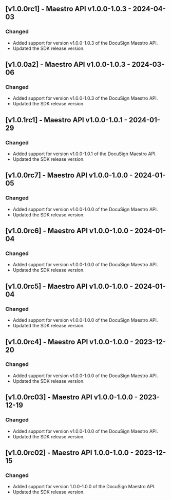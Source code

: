 ## [v1.0.0rc1] - Maestro API v1.0.0-1.0.3 - 2024-04-03
### Changed
- Added support for version v1.0.0-1.0.3 of the DocuSign Maestro API.
- Updated the SDK release version.

## [v1.0.0a2] - Maestro API v1.0.0-1.0.3 - 2024-03-06
### Changed
- Added support for version v1.0.0-1.0.3 of the DocuSign Maestro API.
- Updated the SDK release version.

## [v1.0.1rc1] - Maestro API v1.0.0-1.0.1 - 2024-01-29
### Changed
- Added support for version v1.0.0-1.0.1 of the DocuSign Maestro API.
- Updated the SDK release version.

## [v1.0.0rc7] - Maestro API v1.0.0-1.0.0 - 2024-01-05
### Changed
- Added support for version v1.0.0-1.0.0 of the DocuSign Maestro API.
- Updated the SDK release version.

## [v1.0.0rc6] - Maestro API v1.0.0-1.0.0 - 2024-01-04
### Changed
- Added support for version v1.0.0-1.0.0 of the DocuSign Maestro API.
- Updated the SDK release version.

## [v1.0.0rc5] - Maestro API v1.0.0-1.0.0 - 2024-01-04
### Changed
- Added support for version v1.0.0-1.0.0 of the DocuSign Maestro API.
- Updated the SDK release version.

## [v1.0.0rc4] - Maestro API v1.0.0-1.0.0 - 2023-12-20
### Changed
- Added support for version v1.0.0-1.0.0 of the DocuSign Maestro API.
- Updated the SDK release version.

## [v1.0.0rc03] - Maestro API v1.0.0-1.0.0 - 2023-12-19
### Changed
- Added support for version v1.0.0-1.0.0 of the DocuSign Maestro API.
- Updated the SDK release version.

## [v1.0.0rc02] - Maestro API 1.0.0-1.0.0 - 2023-12-15
### Changed
- Added support for version 1.0.0-1.0.0 of the DocuSign Maestro API.
- Updated the SDK release version.

